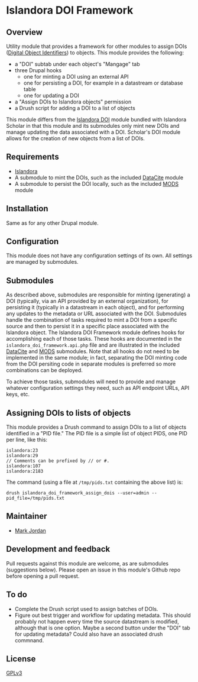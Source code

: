 # Islandora DOI Framework

## Overview

Utility module that provides a framework for other modules to assign DOIs ([Digital Object Identifiers](https://en.wikipedia.org/wiki/Digital_object_identifier)) to objects. This module provides the following:

* a "DOI" subtab under each object's "Mangage" tab
* three Drupal hooks
  * one for minting a DOI using an external API
  * one for persisting a DOI, for example in a datastream or database table
  * one for updating a DOI
* a "Assign DOIs to Islandora objects" permission
* a Drush script for adding a DOI to a list of objects

This module differs from the [Islandora DOI](https://github.com/Islandora/islandora_scholar/tree/7.x/modules/doi) module bundled with Islandora Scholar in that this module and its submodules only mint new DOIs and manage updating the data associated with a DOI. Scholar's DOI module allows for the creation of new objects from a list of DOIs.

## Requirements

* [Islandora](https://github.com/Islandora/islandora)
* A submodule to mint the DOIs, such as the included [DataCite](modules/islandora_doi_datacite) module
* A submodule to persist the DOI locally, such as the included [MODS](modules/islandora_doi_mods) module

## Installation

Same as for any other Drupal module.

## Configuration

This module does not have any configuration settings of its own. All settings are managed by submodules.

## Submodules

As described above, submodules are responsible for minting (generating) a DOI (typically, via an API provided by an external organization), for persisting it (typically in a datastream in each object), and for performing any updates to the metadata or URL associated with the DOI. Submodules handle the combination of tasks required to mint a DOI from a specific source and then to persist it in a specific place associated with the Islandora object. The Islandora DOI Framework module defines hooks for accomplishing each of those tasks. These hooks are documented in the `islandora_doi_framework.api.php` file and are illustrated in the included [DataCite](modules/islandora_doi_datacite) and [MODS](modules/islandora_doi_mods) submodules. Note that all hooks do not need to be implemented in the same module; in fact, separating the DOI minting code from the DOI persiting code in separate modules is preferred so more combinations can be deployed.

To achieve those tasks, submodules will need to provide and manage whatever configuration settings they need, such as API endpoint URLs, API keys, etc.

## Assigning DOIs to lists of objects

This module provides a Drush command to assign DOIs to a list of objects identified in a "PID file." The PID file is a simple list of object PIDS, one PID per line, like this:

```
islandora:23
islandora:29
// Comments can be prefixed by // or #.
islandora:107
islandora:2183
```

The command (using a file at `/tmp/pids.txt` containing the above list) is:

`drush islandora_doi_framework_assign_dois --user=admin --pid_file=/tmp/pids.txt`

## Maintainer

* [Mark Jordan](https://github.com/mjordan)

## Development and feedback

Pull requests against this module are welcome, as are submodules (suggestions below). Please open an issue in this module's Github repo before opening a pull request.

## To do

* Complete the Drush script used to assign batches of DOIs.
* Figure out best trigger and workflow for updating metadata. This should probably not happen every time the source datastream is modified, although that is one option. Maybe a second button under the "DOI" tab for updating metadata? Could also have an associated drush commnand.

## License

 [GPLv3](http://www.gnu.org/licenses/gpl-3.0.txt)

